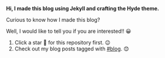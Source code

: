 **Hi, I made this blog using Jekyll and crafting the Hyde theme.**

Curious to know how I made this blog?

Well, I would like to tell you if you are interested!! 😀

1. Click a star 🌟 for this repository first. 😉
2. Check out my blog posts tagged with [#blog](https://vchrombie.github.io/blog/tags/#blog). 😊
